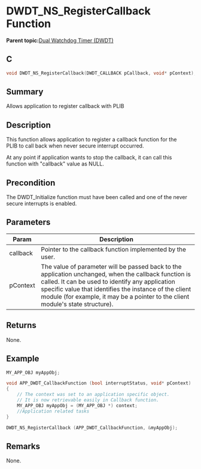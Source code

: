 # DWDT\_NS\_RegisterCallback Function

**Parent topic:**[Dual Watchdog Timer \(DWDT\)](GUID-A1DD4B6F-25A6-404C-828C-396AB3D1C637.md)

## C

```c
void DWDT_NS_RegisterCallback(DWDT_CALLBACK pCallback, void* pContext);
```

## Summary

Allows application to register callback with PLIB

## Description

This function allows application to register a callback function for the<br />PLIB to call back when never secure interrupt occurred.

At any point if application wants to stop the callback, it can call this<br />function with "callback" value as NULL.

## Precondition

The DWDT\_Initialize function must have been called and one of the never secure interrupts is enabled.

## Parameters

|Param|Description|
|-----|-----------|
|callback|Pointer to the callback function implemented by the user.|
|pContext|The value of parameter will be passed back to the application unchanged, when the callback function is called. It can be used to identify any application specific value that identifies the instance of the client module \(for example, it may be a pointer to the client module's state structure\).|

## Returns

None.

## Example

```c
MY_APP_OBJ myAppObj;

void APP_DWDT_CallbackFunction (bool interruptStatus, void* pContext)
{
    // The context was set to an application specific object.
    // It is now retrievable easily in Callback function.
    MY_APP_OBJ myAppObj = (MY_APP_OBJ *) context;
    //Application related tasks
}

DWDT_NS_RegisterCallback (APP_DWDT_CallbackFunction, &myAppObj);
```

## Remarks

None.


